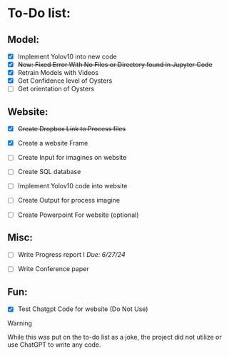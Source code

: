 # To-Do list:
## Model:
- [x] Implement Yolov10 into new code
- [X] ~~New: Fixed Error With No Files or Directory found in Jupyter Code~~
- [X] Retrain Models with Videos
- [X] Get Confidence level of Oysters
- [ ] Get orientation of Oysters

## Website:
- [x] ~~Create Dropbox Link to Process files~~
- [X] Create a website Frame
- [ ] Create Input for imagines on website
- [ ] Create SQL database
- [ ] Implement Yolov10 code into website
- [ ] Create Output for process imagine
- [ ] Create Powerpoint For website (optional)


## Misc:
- [ ] Write Progress report I *Due: 6/27/24*
- [ ] Write Conference paper


## Fun:
- [X] Test Chatgpt Code for website (Do Not Use)
      
>[!Warning]
>While this was put on the to-do list as a joke, the project did not utilize or use ChatGPT to write any code.

